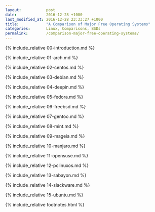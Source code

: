 ```yaml
---
layout:           post
date:             2016-12-28 +1000
last_modified_at: 2016-12-28 23:33:27 +1000
title:            "A Comparison of Major Free Operating Systems"
categories:       Linux, Comparisons, BSDs
permalink:        /comparison-major-free-operating-systems/
---
```


{% include_relative 00-introduction.md %}

{% include_relative 01-arch.md %}

{% include_relative 02-centos.md %}

{% include_relative 03-debian.md %}

{% include_relative 04-deepin.md %}

{% include_relative 05-fedora.md %}

{% include_relative 06-freebsd.md %}

{% include_relative 07-gentoo.md %}

{% include_relative 08-mint.md %}

{% include_relative 09-mageia.md %}

{% include_relative 10-manjaro.md %}

{% include_relative 11-opensuse.md %}

{% include_relative 12-pclinuxos.md %}

{% include_relative 13-sabayon.md %}

{% include_relative 14-slackware.md %}

{% include_relative 15-ubuntu.md %}

{% include_relative footnotes.html %}
